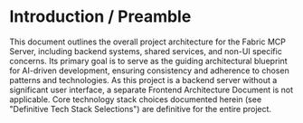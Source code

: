 # Introduction / Preamble

This document outlines the overall project architecture for the Fabric MCP Server, including backend systems, shared services, and non-UI specific concerns. Its primary goal is to serve as the guiding architectural blueprint for AI-driven development, ensuring consistency and adherence to chosen patterns and technologies. As this project is a backend server without a significant user interface, a separate Frontend Architecture Document is not applicable. Core technology stack choices documented herein (see "Definitive Tech Stack Selections") are definitive for the entire project.
